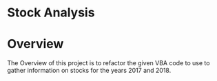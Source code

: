 # Stock Analysis
# Overview
The Overview of this project is to refactor the given VBA code to use to gather information on stocks for the years 2017 and 2018.
